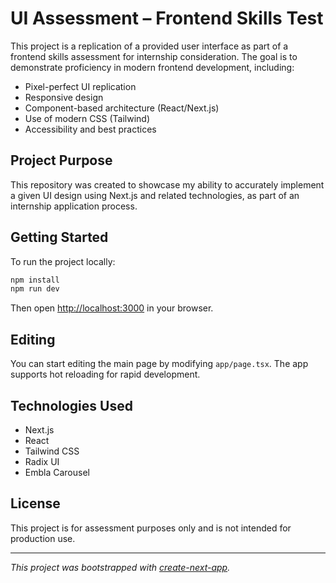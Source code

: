 # UI Assessment – Frontend Skills Test

This project is a replication of a provided user interface as part of a frontend skills assessment for internship consideration. The goal is to demonstrate proficiency in modern frontend development, including:

- Pixel-perfect UI replication
- Responsive design
- Component-based architecture (React/Next.js)
- Use of modern CSS (Tailwind)
- Accessibility and best practices

## Project Purpose

This repository was created to showcase my ability to accurately implement a given UI design using Next.js and related technologies, as part of an internship application process.

## Getting Started

To run the project locally:

```bash
npm install
npm run dev
```

Then open [http://localhost:3000](http://localhost:3000) in your browser.

## Editing

You can start editing the main page by modifying `app/page.tsx`. The app supports hot reloading for rapid development.

## Technologies Used

- Next.js
- React
- Tailwind CSS
- Radix UI
- Embla Carousel

## License

This project is for assessment purposes only and is not intended for production use.

---

_This project was bootstrapped with [create-next-app](https://nextjs.org/docs/app/api-reference/cli/create-next-app)._
